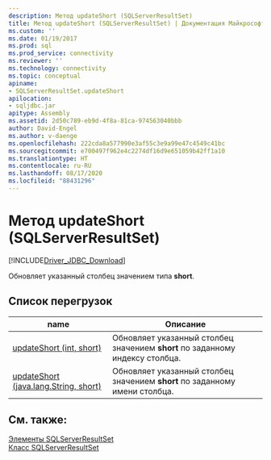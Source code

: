 ```yaml
---
description: Метод updateShort (SQLServerResultSet)
title: Метод updateShort (SQLServerResultSet) | Документация Майкрософт
ms.custom: ''
ms.date: 01/19/2017
ms.prod: sql
ms.prod_service: connectivity
ms.reviewer: ''
ms.technology: connectivity
ms.topic: conceptual
apiname:
- SQLServerResultSet.updateShort
apilocation:
- sqljdbc.jar
apitype: Assembly
ms.assetid: 2d50c789-eb9d-4f8a-81ca-974563040bbb
author: David-Engel
ms.author: v-daenge
ms.openlocfilehash: 222cda8a577990e3af55c3e9a99e47c4549c41bc
ms.sourcegitcommit: e700497f962e4c2274df16d9e651059b42ff1a10
ms.translationtype: HT
ms.contentlocale: ru-RU
ms.lasthandoff: 08/17/2020
ms.locfileid: "88431296"
---
```

# <a name="updateshort-method-sqlserverresultset"></a>Метод updateShort (SQLServerResultSet)
[!INCLUDE[Driver_JDBC_Download](../../../includes/driver_jdbc_download.md)]

  Обновляет указанный столбец значением типа **short**.  
  
## <a name="overload-list"></a>Список перегрузок  
  
|name|Описание|  
|----------|-----------------|  
|[updateShort (int, short)](../../../connect/jdbc/reference/updateshort-method-int-short.md)|Обновляет указанный столбец значением **short** по заданному индексу столбца.|  
|[updateShort (java.lang.String, short)](../../../connect/jdbc/reference/updateshort-method-java-lang-string-short.md)|Обновляет указанный столбец значением **short** по заданному имени столбца.|  
  
## <a name="see-also"></a>См. также:  
 [Элементы SQLServerResultSet](../../../connect/jdbc/reference/sqlserverresultset-members.md)   
 [Класс SQLServerResultSet](../../../connect/jdbc/reference/sqlserverresultset-class.md)  
  
  
